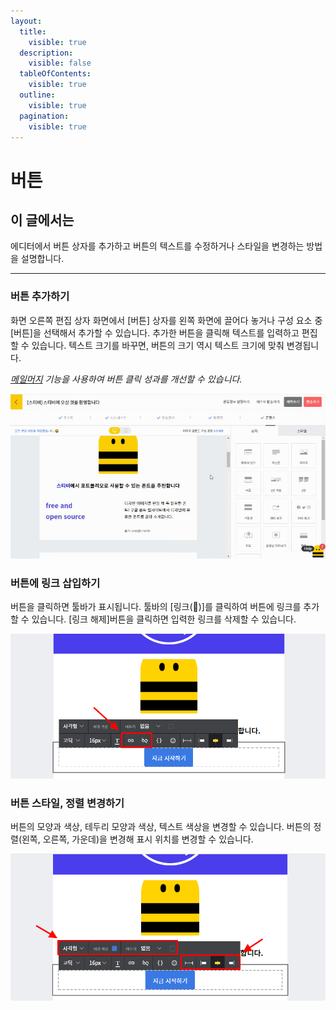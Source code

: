 ```yaml
---
layout:
  title:
    visible: true
  description:
    visible: false
  tableOfContents:
    visible: true
  outline:
    visible: true
  pagination:
    visible: true
---
```


# 버튼

## 이 글에서는

에디터에서 버튼 상자를 추가하고 버튼의 텍스트를 수정하거나 스타일을 변경하는 방법을 설명합니다.&#x20;

***

### 버튼 추가하기 <a href="#h_01ggs74cn7x4h932j3hwjynz55" id="h_01ggs74cn7x4h932j3hwjynz55"></a>

화면 오른쪽 편집 상자 화면에서 \[버튼] 상자를 왼쪽 화면에 끌어다 놓거나 구성 요소 중 \[버튼]을 선택해서 추가할 수 있습니다. 추가한 버튼을 클릭해 텍스트를 입력하고 편집할 수 있습니다. 텍스트 크기를 바꾸면, 버튼의 크기 역시 텍스트 크기에 맞춰 변경됩니다.

[_메일머지_](../personalized-merge.md) _기능을 사용하여 버튼 클릭 성과를 개선할 수 있습니다._

![](<../../../.gitbook/assets/1 (8).gif>)



### 버튼에 링크 삽입하기 <a href="#h_01ggs74hn1na9h0h7em1xfngbt" id="h_01ggs74hn1na9h0h7em1xfngbt"></a>

버튼을 클릭하면 툴바가 표시됩니다. 툴바의 \[링크(🔗)]를 클릭하여 버튼에 링크를 추가할 수 있습니다. \[링크 해제]버튼을 클릭하면 입력한 링크를 삭제할 수 있습니다.

![](<../../../.gitbook/assets/2 (15).png>)



### 버튼 스타일, 정렬 변경하기 <a href="#h_01ggs74ppr0w6gy35f4xbjxxjb" id="h_01ggs74ppr0w6gy35f4xbjxxjb"></a>

버튼의 모양과 색상, 테두리 모양과 색상, 텍스트 색상을 변경할 수 있습니다. 버튼의 정렬(왼쪽, 오른쪽, 가운데)을 변경해 표시 위치를 변경할 수 있습니다.

![](<../../../.gitbook/assets/3 (16).png>)
